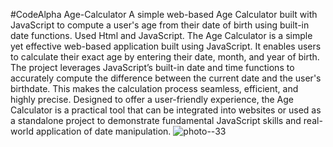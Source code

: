 #CodeAlpha Age-Calculator
A simple web-based Age Calculator built with JavaScript to compute a user's age from their date of birth using built-in date functions. Used Html and JavaScript.
The Age Calculator is a simple yet effective web-based application built using JavaScript. It enables users to calculate their exact age by entering their date, month, and year of birth. The project leverages JavaScript’s built-in date and time functions to accurately compute the difference between the current date and the user's birthdate. This makes the calculation process seamless, efficient, and highly precise. Designed to offer a user-friendly experience, the Age Calculator is a practical tool that can be integrated into websites or used as a standalone project to demonstrate fundamental JavaScript skills and real-world application of date manipulation.
![photo--33](https://github.com/user-attachments/assets/be8d7e24-fcdf-4766-bc3d-0e5b50c4922a)

